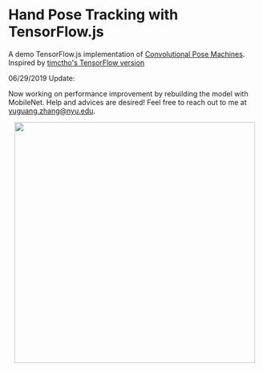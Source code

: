 # Hand Pose Tracking with TensorFlow.js
A demo TensorFlow.js implementation of [Convolutional Pose Machines](https://github.com/shihenw/convolutional-pose-machines-release).
Inspired by [timctho's TensorFlow version](https://github.com/timctho/convolutional-pose-machines-tensorflow)

06/29/2019 Update:

Now working on performance improvement by rebuilding the model with MobileNet. Help and advices are desired! Feel free to reach out to me at yuguang.zhang@nyu.edu.
<p align="center">
    <img src="http://giphygifs.s3.amazonaws.com/media/2Yj11FvB4SVYFeglky/giphy.gif", width="480">
</p>